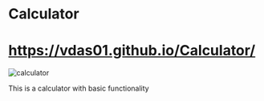# Calculator
# https://vdas01.github.io/Calculator/
![calculator](https://user-images.githubusercontent.com/72196604/125171661-f71a2680-e1d2-11eb-9cba-d60def3218bd.JPG)


This is a calculator with basic functionality
